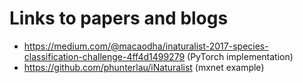 # Links to papers and blogs
- https://medium.com/@macaodha/inaturalist-2017-species-classification-challenge-4ff4d1499279 (PyTorch implementation)
- https://github.com/phunterlau/iNaturalist (mxnet example)
